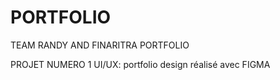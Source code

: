 # PORTFOLIO
TEAM RANDY AND FINARITRA PORTFOLIO


PROJET NUMERO 1 UI/UX: portfolio design réalisé avec FIGMA
